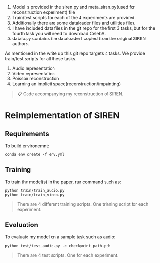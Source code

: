 1. Model is provided in the siren.py and meta_siren.py(used for reconstruction experiment) file
2. Train/test scripts for each of the 4 experiments are provided.
3. Additionally there are some dataloader files and utilities files.
4. I have included data files in the git repo for the first 3 tasks, but for the fourth task you will need to download CelebA. 
5. dataio.py contains the dataloader I copied from the original SIREN authors.

As mentioned in the write up this git repo targets 4 tasks. We provide train/test scripts for all these tasks.
1. Audio representation
2. Video representation
3. Poisson reconstruction
4. Learning an implicit space(reconstruction/impainting)

>📋  Code accompanying my reconstruction of SIREN.

# Reimplementation of SIREN

## Requirements

To build environemnt:

```setup
conda env create -f env.yml
```


## Training

To train the model(s) in the paper, run command such as:

```train
python train/train_audio.py
python train/train_video.py
```

>There are 4 different training scripts. One trianing script for each experiment. 

## Evaluation

To evaluate my model on a sample task such as audio:

```eval
python test/test_audio.py -c checkpoint_path.pth
```

> There are 4 test scripts. One for each experiment.





